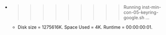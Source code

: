 * >>>>>>>>> Running inst-min-con-05-keyring-google.sh ...
  * Disk size = 1275616K. Space Used = 4K. Runtime = 00:00:00:01.
